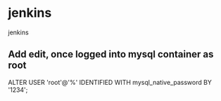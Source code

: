 # jenkins
jenkins


## Add edit, once logged into mysql container as root
ALTER USER 'root'@'%' IDENTIFIED WITH mysql_native_password BY '1234';
